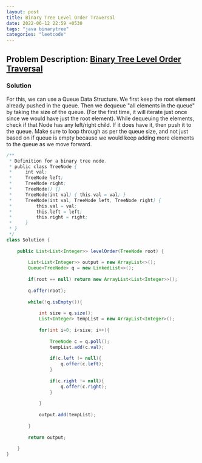 ```yaml
---
layout: post
title: Binary Tree Level Order Traversal
date: 2022-06-12 22:59 +0530
tags: "java binarytree"
categories: "leetcode"
---
```


## Problem Description:  [Binary Tree Level Order Traversal](https://leetcode.com/explore/learn/card/data-structure-tree/134/traverse-a-tree/931/)

### Solution

For this, we can use a Queue Data Structure. We first keep the root element already pushed in the queue. Then we dequeue "all elements in the queue" by taking the size of the queue. (For the first time, it will iterate just once since we would have just the root element). While dequeuing the elements, check if that Node has any left/right child. If it does have it, then push it to the queue. Make sure to loop through as per the queue size, and not just based on if queue is empty because we would keep adding more elements to the queue as we move forward.

```java
/**
 * Definition for a binary tree node.
 * public class TreeNode {
 *     int val;
 *     TreeNode left;
 *     TreeNode right;
 *     TreeNode() {}
 *     TreeNode(int val) { this.val = val; }
 *     TreeNode(int val, TreeNode left, TreeNode right) {
 *         this.val = val;
 *         this.left = left;
 *         this.right = right;
 *     }
 * }
 */
class Solution {
    
    public List<List<Integer>> levelOrder(TreeNode root) {
        
        List<List<Integer>> output = new ArrayList<>();
        Queue<TreeNode> q = new LinkedList<>();
        
        if(root == null) return new ArrayList<List<Integer>>();
        
        q.offer(root);
        
        while(!q.isEmpty()){
            
            int size = q.size();
            List<Integer> tempList = new ArrayList<Integer>();
            
            for(int i=0; i<size; i++){
                
                TreeNode c = q.poll();
                tempList.add(c.val);
                
                if(c.left != null){
                    q.offer(c.left);
                }
                
                if(c.right != null){
                    q.offer(c.right);
                }
                
            }
            
            output.add(tempList);
            
        }
        
        return output;
        
    }
}
```
